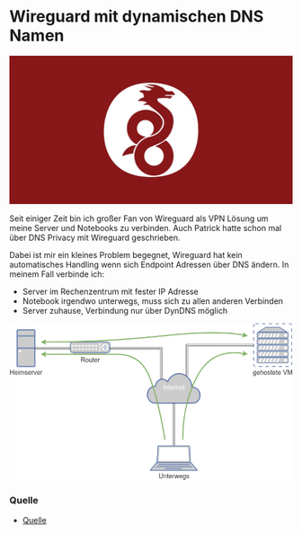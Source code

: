# Wireguard mit dynamischen DNS Namen

![GIMA_FW_Transfernetz.drawio.png](Wireguard-ClientConfiguration.jpg)

Seit einiger Zeit bin ich großer Fan von Wireguard als VPN Lösung um meine Server und Notebooks zu verbinden. Auch Patrick hatte schon mal über DNS Privacy mit Wireguard geschrieben.

Dabei ist mir ein kleines Problem begegnet, Wireguard hat kein automatisches Handling wenn sich Endpoint Adressen über DNS ändern. In meinem Fall verbinde ich:

+ Server im Rechenzentrum mit fester IP Adresse
+ Notebook irgendwo unterwegs, muss sich zu allen anderen Verbinden
+ Server zuhause, Verbindung nur über DynDNS möglich

![Wireguard-ClientConfiguration.jpg](https://github.com/guggenbergerME/linux_codes/blob/main/Firewall/OPNsense/VPN/WireGuard/Wireguard-Endpoints.png)


### Quelle
+ [Quelle](https://www.netways.de/blog/2022/01/06/wireguard-mit-dynamischen-dns-namen/)
